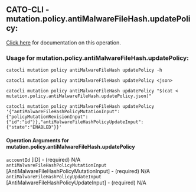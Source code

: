 
## CATO-CLI - mutation.policy.antiMalwareFileHash.updatePolicy:
[Click here](https://api.catonetworks.com/documentation/#mutation-mutation.policy.antiMalwareFileHash.updatePolicy) for documentation on this operation.

### Usage for mutation.policy.antiMalwareFileHash.updatePolicy:

`catocli mutation policy antiMalwareFileHash updatePolicy -h`

`catocli mutation policy antiMalwareFileHash updatePolicy <json>`

`catocli mutation policy antiMalwareFileHash updatePolicy "$(cat < mutation.policy.antiMalwareFileHash.updatePolicy.json)"`

`catocli mutation policy antiMalwareFileHash updatePolicy '{"antiMalwareFileHashPolicyMutationInput":{"policyMutationRevisionInput":{"id":"id"}},"antiMalwareFileHashPolicyUpdateInput":{"state":"ENABLED"}}'`


#### Operation Arguments for mutation.policy.antiMalwareFileHash.updatePolicy ####

`accountId` [ID] - (required) N/A    
`antiMalwareFileHashPolicyMutationInput` [AntiMalwareFileHashPolicyMutationInput] - (required) N/A    
`antiMalwareFileHashPolicyUpdateInput` [AntiMalwareFileHashPolicyUpdateInput] - (required) N/A    
